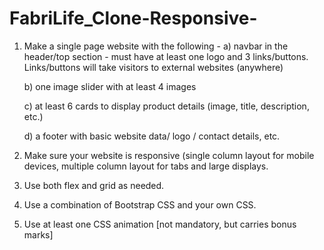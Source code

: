 # FabriLife_Clone-Responsive-

1. Make a single page website with the following -
    a) navbar in the header/top section - must have at least one logo and 3 links/buttons.
        Links/buttons will take visitors to external websites (anywhere)

   b) one image slider with at least 4 images

   c) at least 6 cards to display product details (image, title, description, etc.)

   d) a footer with basic website data/ logo / contact details, etc.

2. Make sure your website is responsive (single column layout for mobile devices, multiple column layout for tabs and large displays.

3. Use both flex and grid as needed.

4. Use a combination of Bootstrap CSS and your own CSS.

5. Use at least one CSS animation [not mandatory, but carries bonus marks]
